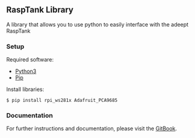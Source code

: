 ## RaspTank Library
A library that allows you to use python to easily interface with the adeept RaspTank

### Setup
Required software:
- [Python3](https://www.python.org/downloads/)
- [Pip](https://pip.pypa.io/en/stable/installing/)

Install libraries:
```
$ pip install rpi_ws281x Adafruit_PCA9685
```

### Documentation
For further instructions and documentation, please visit the [GitBook](https://holden-adamec.gitbook.io/adeept-python-library/).
